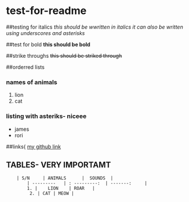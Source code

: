 # test-for-readme


##testing for italics
 *this should be wwritten in italics*
 _it can also be written using underscores and asterisks_

##test for bold
 **this should be bold**

##strike throughs
~~this should be striked through~~

##orderred lists
### names of animals
1. lion
2. cat
 
### listing with asteriks- niceee
* james
* rori
 
##links{
	[my github link](https://github.com/bazboy36)



## TABLES- **VERY IMPORTAMT**
		| S/N     | ANIMALS      |  SOUNDS  |
			| ---------   | : ---------:  | -------:     |
			1. |    LION    | ROAR   |
			 2. | CAT | MEOW |
